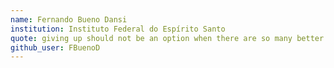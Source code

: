 ```yaml
---
name: Fernando Bueno Dansi
institution: Instituto Federal do Espírito Santo
quote: giving up should not be an option when there are so many better options!  
github_user: FBuenoD
---
```

